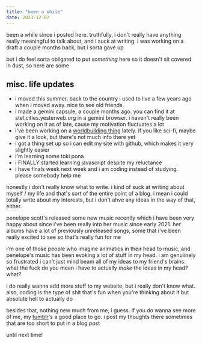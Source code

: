 ```yaml
---
title: "been a while"
date: 2023-12-02
---
```


been a while since i posted here. truthfully, i don't really have anything really meaningful to talk about, and i suck at writing. i was working on a draft a couple months back, but i sorta gave up

but i do feel sorta obligated to put _something_ here so it doesn't sit covered in dust, so here are some

## misc. life updates

*   i moved this summer, back to the country i used to live a few years ago when i moved away. nice to see old friends.
*   i made a gemini capsule, a couple months ago. you can find it at stel.cities.yesterweb.org in a gemini browser. i haven't really been working on it as of late, cause my motivation fluctuates a lot
*   i've been working on a [worldbuilding thing](https://toyhou.se/~world/144859.transcendence) lately. if you like sci-fi, maybe give it a look, but there's not much info there yet
*   i got a thing set up so i can edit my site with github, which makes it very slightly easier
*   i'm learning some toki pona
*   i FINALLY started learning javascript despite my reluctance
*   i have finals week next week and i am coding instead of studying. please somebody help me

honestly i don't really know what to write. i kind of suck at writing about myself / my life and that's sort of the entire point of a blog. i mean i could totally write about my interests, but i don't ahve any ideas in the way of that, either.

penelope scott's released some new music recently which i have been very happy about since i've been really into her music since early 2021. her albums have a lot of previously unreleased songs, some that i've been really excited to see so that's really fun for me

i'm one of those people who imagine animatics in their head to music, and penelope's music has been evoking a lot of stuff in my head. i am genuiinely so frustrated i can't just mind beam all of my ideas to my friend's brains. what the fuck do you mean i have to actually _make_ the ideas in my head? what?

i do really wanna add more stuff to my website, but i really don't know what. also, coding is the type of shit that's fun when you're thinking about it but absolute hell to actually do

besides that, nothing new much from me, i guess. if you _do_ wanna see more of me, my [tumblr](https://stellophiliac.tumblr.com/)'s a good place to go. i post my thoughts there sometimes that are too short to put in a blog post

until next time!